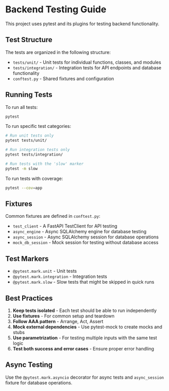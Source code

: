 # Backend Testing Guide

This project uses pytest and its plugins for testing backend functionality.

## Test Structure

The tests are organized in the following structure:

- `tests/unit/` - Unit tests for individual functions, classes, and modules
- `tests/integration/` - Integration tests for API endpoints and database functionality
- `conftest.py` - Shared fixtures and configuration

## Running Tests

To run all tests:
```bash
pytest
```

To run specific test categories:
```bash
# Run unit tests only
pytest tests/unit/

# Run integration tests only
pytest tests/integration/

# Run tests with the 'slow' marker
pytest -m slow
```

To run tests with coverage:
```bash
pytest --cov=app
```

## Fixtures

Common fixtures are defined in `conftest.py`:

- `test_client` - A FastAPI TestClient for API testing
- `async_engine` - Async SQLAlchemy engine for database testing
- `async_session` - Async SQLAlchemy session for database operations
- `mock_db_session` - Mock session for testing without database access

## Test Markers

- `@pytest.mark.unit` - Unit tests
- `@pytest.mark.integration` - Integration tests
- `@pytest.mark.slow` - Slow tests that might be skipped in quick runs

## Best Practices

1. **Keep tests isolated** - Each test should be able to run independently
2. **Use fixtures** - For common setup and teardown
3. **Follow AAA pattern** - Arrange, Act, Assert
4. **Mock external dependencies** - Use pytest-mock to create mocks and stubs
5. **Use parametrization** - For testing multiple inputs with the same test logic
6. **Test both success and error cases** - Ensure proper error handling

## Async Testing

Use the `@pytest.mark.asyncio` decorator for async tests and `async_session` fixture for database operations. 